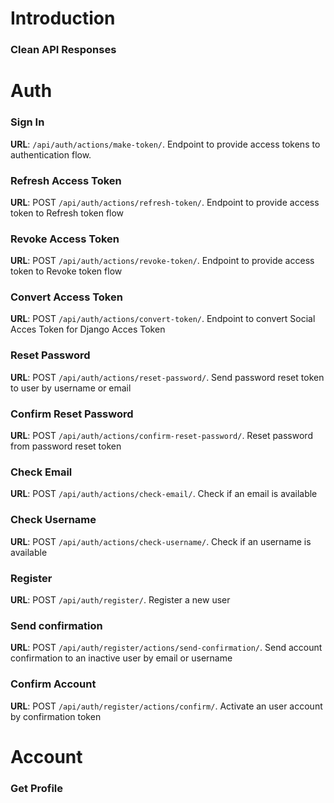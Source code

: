# Introduction
### Clean API Responses
# Auth

### Sign In
**URL**: `/api/auth/actions/make-token/`. Endpoint to provide access tokens to authentication flow.

### Refresh Access Token
**URL**: POST `/api/auth/actions/refresh-token/`. Endpoint to provide access token to Refresh token flow

### Revoke Access Token
**URL**: POST `/api/auth/actions/revoke-token/`. Endpoint to provide access token to Revoke token flow

### Convert Access Token
**URL**: POST `/api/auth/actions/convert-token/`. Endpoint to convert Social Acces Token for Django Acces Token

### Reset Password
**URL**: POST `/api/auth/actions/reset-password/`. Send password reset token to user by username or email

### Confirm Reset Password
**URL**: POST `/api/auth/actions/confirm-reset-password/`. Reset password from password reset token

### Check Email
**URL**: POST `/api/auth/actions/check-email/`. Check if an email is available

### Check Username
**URL**: POST `/api/auth/actions/check-username/`. Check if an username is available

### Register
**URL**: POST `/api/auth/register/`. Register a new user

### Send confirmation
**URL**: POST `/api/auth/register/actions/send-confirmation/`. Send account confirmation to an inactive user by email or username

### Confirm Account
**URL**: POST `/api/auth/register/actions/confirm/`. Activate an user account by confirmation token




# Account
### Get Profile
